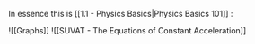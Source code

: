 In essence this is [[1.1 - Physics Basics|Physics Basics 101]] :

![[Graphs]]
![[SUVAT - The Equations of Constant Acceleration]]

```folder-index-content
```